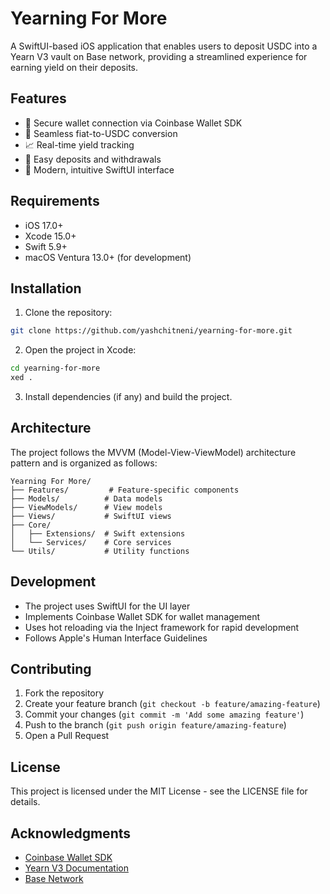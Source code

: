 # Yearning For More

A SwiftUI-based iOS application that enables users to deposit USDC into a Yearn V3 vault on Base network, providing a streamlined experience for earning yield on their deposits.

## Features

- 🔐 Secure wallet connection via Coinbase Wallet SDK
- 💱 Seamless fiat-to-USDC conversion
- 📈 Real-time yield tracking
- 💸 Easy deposits and withdrawals
- 🎨 Modern, intuitive SwiftUI interface

## Requirements

- iOS 17.0+
- Xcode 15.0+
- Swift 5.9+
- macOS Ventura 13.0+ (for development)

## Installation

1. Clone the repository:
```bash
git clone https://github.com/yashchitneni/yearning-for-more.git
```

2. Open the project in Xcode:
```bash
cd yearning-for-more
xed .
```

3. Install dependencies (if any) and build the project.

## Architecture

The project follows the MVVM (Model-View-ViewModel) architecture pattern and is organized as follows:

```
Yearning For More/
├── Features/         # Feature-specific components
├── Models/          # Data models
├── ViewModels/      # View models
├── Views/           # SwiftUI views
├── Core/
│   ├── Extensions/  # Swift extensions
│   └── Services/    # Core services
└── Utils/           # Utility functions
```

## Development

- The project uses SwiftUI for the UI layer
- Implements Coinbase Wallet SDK for wallet management
- Uses hot reloading via the Inject framework for rapid development
- Follows Apple's Human Interface Guidelines

## Contributing

1. Fork the repository
2. Create your feature branch (`git checkout -b feature/amazing-feature`)
3. Commit your changes (`git commit -m 'Add some amazing feature'`)
4. Push to the branch (`git push origin feature/amazing-feature`)
5. Open a Pull Request

## License

This project is licensed under the MIT License - see the LICENSE file for details.

## Acknowledgments

- [Coinbase Wallet SDK](https://docs.cloud.coinbase.com/wallet-sdk/docs)
- [Yearn V3 Documentation](https://docs.yearn.finance/)
- [Base Network](https://base.org) 